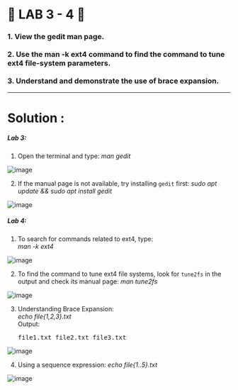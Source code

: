 <h1>
  🚀 LAB 3 - 4 🚀
</h1>

<h3>
  1. View the gedit man page.<br><br>
  2. Use the man -k ext4 command to find the command to tune ext4 file-system parameters.<br><br>
  3. Understand and demonstrate the use of brace expansion.
</h3>

<hr>

<h1>
  Solution : 
</h1>

<h5>
  Lab 3: 
</h5>

  1. Open the terminal and type:
     <i>
       man gedit
     </i>
     
![image](https://github.com/user-attachments/assets/c43837fa-af56-4b3a-9e44-e3dea47300f5)



  2. If the manual page is not available, try installing `gedit` first:
     <i>
       sudo apt update && sudo apt install gedit
     </i>
     
![image](https://github.com/user-attachments/assets/0e85752a-c420-47ae-a6e8-ea2191a18889)



<h5>
  Lab 4:
</h5>

  1. To search for commands related to ext4, type: <br>
     <i>man -k ext4</i>
     
![image](https://github.com/user-attachments/assets/7c3a7ad1-bd4d-4538-bb0c-f42116f95604)



  2. To find the command to tune ext4 file systems, look for `tune2fs` in the output and check its manual page:
     <i>man tune2fs</i>
     
![image](https://github.com/user-attachments/assets/b89e38bb-e4ea-425e-8ceb-cd50c0933f25)



  3. Understanding Brace Expansion: <br>
     <i>echo file{1,2,3}.txt</i><br>
     Output:
     <pre>file1.txt file2.txt file3.txt</pre>

![image](https://github.com/user-attachments/assets/8c633856-1ac5-44fb-a3ec-704629faa295)



  4. Using a sequence expression:
     <i>echo file{1..5}.txt</i>

![image](https://github.com/user-attachments/assets/fdf0fdb9-a346-4209-9046-a0e12b9796ba)


     

